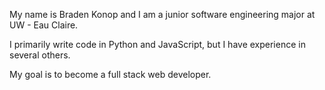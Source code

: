 My name is Braden Konop and I am a junior software engineering major at UW - Eau Claire.  

I primarily write code in Python and JavaScript, but I have experience in several others.  

My goal is to become a full stack web developer.

